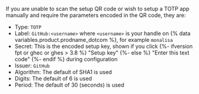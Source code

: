 If you are unable to scan the setup QR code or wish to setup a TOTP app manually and require the parameters encoded in the QR code, they are:

- Type: `TOTP`
- Label: `GitHub:<username>` where `<username>` is your handle on {% data variables.product.prodname_dotcom %}, for example `monalisa`
- Secret: This is the encoded setup key, shown if you click {%- ifversion fpt or ghec or ghes > 3.8 %} "Setup key" {%- else %} "Enter this text code" {%- endif %} during configuration
- Issuer: `GitHub`
- Algorithm: The default of SHA1 is used
- Digits: The default of 6 is used
- Period: The default of 30 (seconds) is used
